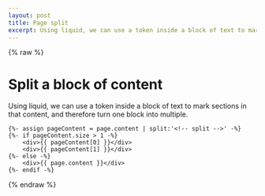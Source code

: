 ```yaml
---
layout: post
title: Page split
excerpt: Using liquid, we can use a token inside a block of text to mark sections in that content, and therefore turn one block into multiple.
---
```

{% raw %}

# Split a block of content

Using liquid, we can use a token inside a block of text to mark sections in that content, and therefore turn one block into multiple.

```liquid
{%- assign pageContent = page.content | split:'<!-- split -->' -%}
{%- if pageContent.size > 1 -%}
    <div>{{ pageContent[0] }}</div>
    <div>{{ pageContent[1] }}</div>
{%- else -%}
    <div>{{ page.content }}</div>
{%- endif -%}
```


{% endraw %}

